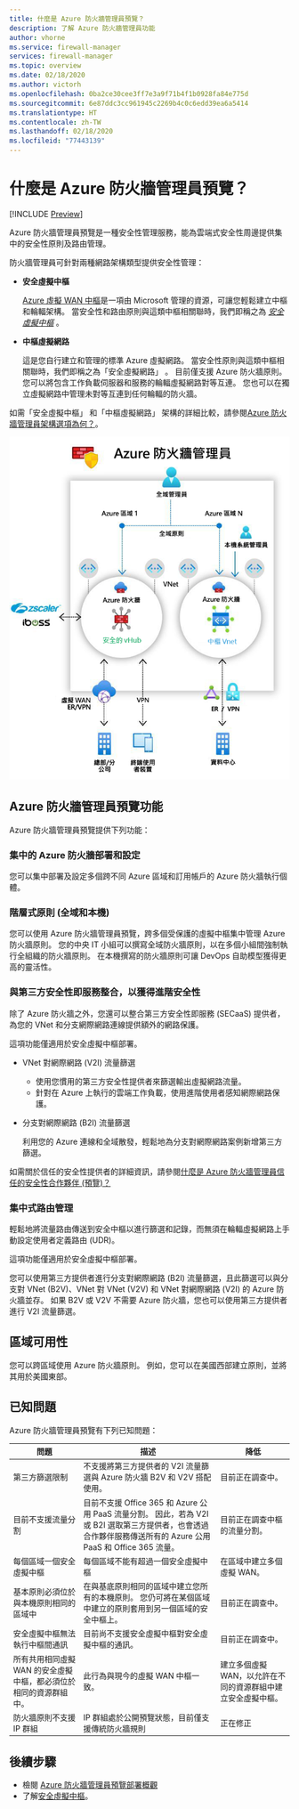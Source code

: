 ```yaml
---
title: 什麼是 Azure 防火牆管理員預覽？
description: 了解 Azure 防火牆管理員功能
author: vhorne
ms.service: firewall-manager
services: firewall-manager
ms.topic: overview
ms.date: 02/18/2020
ms.author: victorh
ms.openlocfilehash: 0ba2ce30cee3ff7e3a9f71b4f1b0928fa84e775d
ms.sourcegitcommit: 6e87ddc3cc961945c2269b4c0c6edd39ea6a5414
ms.translationtype: HT
ms.contentlocale: zh-TW
ms.lasthandoff: 02/18/2020
ms.locfileid: "77443139"
---
```

# <a name="what-is-azure-firewall-manager-preview"></a>什麼是 Azure 防火牆管理員預覽？

[!INCLUDE [Preview](../../includes/firewall-manager-preview-notice.md)]

Azure 防火牆管理員預覽是一種安全性管理服務，能為雲端式安全性周邊提供集中的安全性原則及路由管理。 

防火牆管理員可針對兩種網路架構類型提供安全性管理：

- **安全虛擬中樞**

   [Azure 虛擬 WAN 中樞](../virtual-wan/virtual-wan-about.md#resources)是一項由 Microsoft 管理的資源，可讓您輕鬆建立中樞和輪輻架構。 當安全性和路由原則與這類中樞相關聯時，我們即稱之為 *[安全虛擬中樞](secured-virtual-hub.md)* 。 
- **中樞虛擬網路**

   這是您自行建立和管理的標準 Azure 虛擬網路。 當安全性原則與這類中樞相關聯時，我們即稱之為「安全虛擬網路」  。 目前僅支援 Azure 防火牆原則。 您可以將包含工作負載伺服器和服務的輪輻虛擬網路對等互連。 您也可以在獨立虛擬網路中管理未對等互連到任何輪輻的防火牆。

如需「安全虛擬中樞」  和「中樞虛擬網路」  架構的詳細比較，請參閱[Azure 防火牆管理員架構選項為何？](vhubs-and-vnets.md)。

![防火牆管理員](media/overview/firewallmanagerv5.png)

## <a name="azure-firewall-manager-preview-features"></a>Azure 防火牆管理員預覽功能

Azure 防火牆管理員預覽提供下列功能：

### <a name="central-azure-firewall-deployment-and-configuration"></a>集中的 Azure 防火牆部署和設定

您可以集中部署及設定多個跨不同 Azure 區域和訂用帳戶的 Azure 防火牆執行個體。 

### <a name="hierarchical-policies-global-and-local"></a>階層式原則 (全域和本機)

您可以使用 Azure 防火牆管理員預覽，跨多個受保護的虛擬中樞集中管理 Azure 防火牆原則。 您的中央 IT 小組可以撰寫全域防火牆原則，以在多個小組間強制執行全組織的防火牆原則。 在本機撰寫的防火牆原則可讓 DevOps 自助模型獲得更高的靈活性。

### <a name="integrated-with-third-party-security-as-a-service-for-advanced-security"></a>與第三方安全性即服務整合，以獲得進階安全性

除了 Azure 防火牆之外，您還可以整合第三方安全性即服務 (SECaaS) 提供者，為您的 VNet 和分支網際網路連線提供額外的網路保護。

這項功能僅適用於安全虛擬中樞部署。

- VNet 對網際網路 (V2I) 流量篩選

   - 使用您慣用的第三方安全性提供者來篩選輸出虛擬網路流量。
   - 針對在 Azure 上執行的雲端工作負載，使用進階使用者感知網際網路保護。

- 分支對網際網路 (B2I) 流量篩選

   利用您的 Azure 連線和全域散發，輕鬆地為分支對網際網路案例新增第三方篩選。

如需關於信任的安全性提供者的詳細資訊，請參閱[什麼是 Azure 防火牆管理員信任的安全性合作夥伴 (預覽)？](trusted-security-partners.md)

### <a name="centralized-route-management"></a>集中式路由管理

輕鬆地將流量路由傳送到安全中樞以進行篩選和記錄，而無須在輪輻虛擬網路上手動設定使用者定義路由 (UDR)。 

這項功能僅適用於安全虛擬中樞部署。

您可以使用第三方提供者進行分支對網際網路 (B2I) 流量篩選，且此篩選可以與分支對 VNet (B2V)、VNet 對 VNet (V2V) 和 VNet 對網際網路 (V2I) 的 Azure 防火牆並存。 如果 B2V 或 V2V 不需要 Azure 防火牆，您也可以使用第三方提供者進行 V2I 流量篩選。 

## <a name="region-availability"></a>區域可用性

您可以跨區域使用 Azure 防火牆原則。 例如，您可以在美國西部建立原則，並將其用於美國東部。 

## <a name="known-issues"></a>已知問題

Azure 防火牆管理員預覽有下列已知問題：

|問題  |描述  |降低  |
|---------|---------|---------|
|第三方篩選限制|不支援將第三方提供者的 V2I 流量篩選與 Azure 防火牆 B2V 和 V2V 搭配使用。|目前正在調查中。|
|目前不支援流量分割|目前不支援 Office 365 和 Azure 公用 PaaS 流量分割。 因此，若為 V2I 或 B2I 選取第三方提供者，也會透過合作夥伴服務傳送所有的 Azure 公用 PaaS 和 Office 365 流量。|目前正在調查中樞的流量分割。
|每個區域一個安全虛擬中樞|每個區域不能有超過一個安全虛擬中樞|在區域中建立多個虛擬 WAN。|
|基本原則必須位於與本機原則相同的區域中|在與基底原則相同的區域中建立您所有的本機原則。 您仍可將在某個區域中建立的原則套用到另一個區域的安全中樞上。|目前正在調查中。|
|安全虛擬中樞無法執行中樞間通訊|目前尚不支援安全虛擬中樞對安全虛擬中樞的通訊。|目前正在調查中。|
|所有共用相同虛擬 WAN 的安全虛擬中樞，都必須位於相同的資源群組中。|此行為與現今的虛擬 WAN 中樞一致。|建立多個虛擬 WAN，以允許在不同的資源群組中建立安全虛擬中樞。|
|防火牆原則不支援 IP 群組|IP 群組處於公開預覽狀態，目前僅支援傳統防火牆規則|正在修正

## <a name="next-steps"></a>後續步驟

- 檢閱 [Azure 防火牆管理員預覽部署概觀](deployment-overview.md)
- 了解[安全虛擬中樞](secured-virtual-hub.md)。